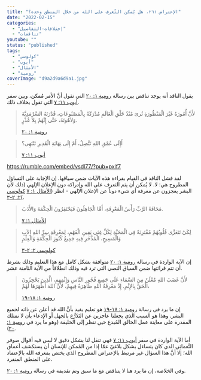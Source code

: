 ```yaml
---
title: "الإعتراض ٢٦١، هل يُمكن التَّعرف على الله من خلال المنطق وحده؟"
date: "2022-02-15"
categories: 
  - "إختلافات-التفاصيل"
  - "تناقضات"
youtube: ""
status: "published"
tags: 
  - "كولوسي"
  - "أيوب"
  - "الأمثال"
  - "رومية"
coverImage: "d9a2d9a6d9a1.jpg"
---
```


يقول الناقد أنه يوجد تناقض بين رسالة [رومية ١: ٢٠](https://my.bible.com/bible/101/ROM.1.20) التي تقول أنَّ الأمر مُمكن، وبين سفر [أيوب ١١: ٧](https://my.bible.com/bible/101/JOB.11.7) التي تقول بخلاف ذلك.

> لأَنَّ أُمُورَهُ غَيْرَ الْمَنْظُورَةِ تُرىَ مُنْذُ خَلْقِ الْعَالَمِ مُدْرَكَةً بِالْمَصْنُوعَاتِ، قُدْرَتَهُ السَّرْمَدِيَّةَ وَلاَهُوتَهُ، حَتَّى إِنَّهُمْ بِلاَ عُذْرٍ.
> 
> [رومية ١: ٢٠](https://my.bible.com/bible/101/ROM.1.20)

> أَإِلَى عُمْقِ اللهِ تَتَّصِلُ، أَمْ إِلَى نِهَايَةِ الْقَدِيرِ تَنْتَهِي؟
> 
> [أيوب ١١: ٧](https://my.bible.com/bible/101/JOB.11.7)

https://rumble.com/embed/vsdl77/?pub=pxif7

لقد فشل الناقد في القيام بقراءة هذه الآيات ضمن سياقها. إن الإجابة على التساؤل المطروح هي: لا. لا يُمكن أن يتم التعرف على الله وإدراكه دون الإعلان الإلهي (ذلك لأن البشر يعجزون عن معرفة أي شيء دوناً عن الإعلان الإلهي - انظر ([الأمثال ١: ٧](https://my.bible.com/bible/101/PRO.1.7) [كولوسي ٢: ٢-٣](https://my.bible.com/bible/101/COL.2.2-3)(.

> مَخَافَةُ الرَّبِّ رَأْسُ الْمَعْرِفَةِ، أَمَّا الْجَاهِلُونَ فَيَحْتَقِرُونَ الْحِكْمَةَ وَالأَدَبَ.
> 
> [الأمثال ١: ٧](https://my.bible.com/bible/101/PRO.1.7)

> لِكَيْ تَتَعَزَّى قُلُوبُهُمْ مُقْتَرِنَةً فِي الْمَحَبَّةِ لِكُلِّ غِنَى يَقِينِ الْفَهْمِ، لِمَعْرِفَةِ سِرِّ اللهِ الآبِ وَالْمَسِيحِ، الْمُذَّخَرِ فِيهِ جَمِيعُ كُنُوزِ الْحِكْمَةِ وَالْعِلْمِ
> 
> [كولوسي ٢: ٢-٣](https://my.bible.com/bible/101/COL.2.2-3)

إن الآية الواردة في رسالة [رومية ١: ٢٠](https://my.bible.com/bible/101/ROM.1.20) متوافقة بشكل كامل مع هذا التعليم وذلك بشرط أن تتم قرائتها ضمن السياق النصي التي ترد فيه وذلك انطلاقاً من الآية الثامنة عشر.

> لأَنَّ غَضَبَ اللهِ مُعْلَنٌ مِنَ السَّمَاءِ عَلَى جَمِيعِ فُجُورِ النَّاسِ وَإِثْمِهِمِ، الَّذِينَ يَحْجِزُونَ الْحَقَّ بِالإِثْمِ. إِذْ مَعْرِفَةُ اللهِ ظَاهِرَةٌ فِيهِمْ، لأَنَّ اللهَ أَظْهَرَهَا لَهُمْ،
> 
> [رومية ١: ١٨-١٩](https://my.bible.com/bible/101/ROM.1.18-19)

إن ما يرد في رسالة [رومية ١: ١٨-١٩](https://my.bible.com/bible/101/ROM.1.18-19) هو تعليم يفيد بأنَّ الله قد أعلن عن ذاته لجميع البشر. وهذا هو السبب الذي يجعلنا عاجزين عن التَذَرُّع بالجهل أو الإدعاء بأن لا نمتلك المقدرة على معاينة عمل الخالق المُبدع حين ننظر إلى الخليقة (وهو ما يرد في [رومية ١: ٢٠](https://my.bible.com/bible/101/ROM.1.20)).

أما الآية الواردة في سفر [أيوب ١١: ٧](https://my.bible.com/bible/101/JOB.11.7) فهي تنقل لنا بشكل دقيق لا لبس فيه أقوال صوفر النَّعماتِي الذي كان يتساءل بشكل بلاغيّ عمّا إذا من المُمكن للإنسان أن يستكشف أعماق الله؛ إلا أنَّ هذا السؤال غير مرتبط بالإعتراض المطروح الذي يختص بمعرفة الله بالإعتماد على المنطق المنفرد.

وفي الخلاصة، إن ما يرد هنا لا يتناقض مع ما سبق وتم تقديمه في رسالة [رومية ١: ٢٠](https://my.bible.com/bible/101/ROM.1.20).
